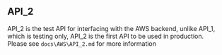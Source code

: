 ## API_2

API_2 is the test API for interfacing with the AWS backend, unlike API_1, which is testing only, API_2 is the first API to be used in production.\
Please see `docs\AWS\API_2.md` for more information
